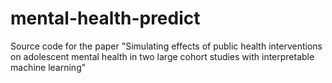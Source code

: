 # mental-health-predict

Source code for the paper "Simulating effects of public health interventions on adolescent mental health in two large cohort studies with interpretable machine learning"
